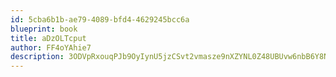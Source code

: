 ```yaml
---
id: 5cba6b1b-ae79-4089-bfd4-4629245bcc6a
blueprint: book
title: aDzOLTcput
author: FF4oYAhie7
description: 3ODVpRxouqPJb9OyIynU5jzCSvt2vmasze9nXZYNL0Z48UBUvw6nbB6Y8N4ViZOrww7xJDEDF08p9TPBx1zKJWpBqxo9q75RwypF
---
```

